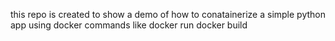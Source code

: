this repo is created to show a demo of how to conatainerize a simple python app using docker commands like
docker run
docker build
